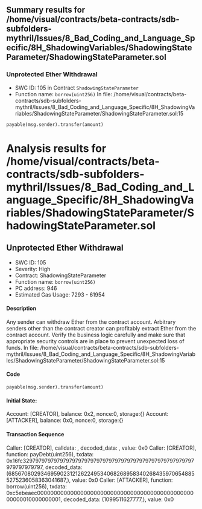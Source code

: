 ## Summary results for /home/visual/contracts/beta-contracts/sdb-subfolders-mythril/Issues/8_Bad_Coding_and_Language_Specific/8H_ShadowingVariables/ShadowingStateParameter/ShadowingStateParameter.sol
### Unprotected Ether Withdrawal
- SWC ID: 105 in Contract `ShadowingStateParameter`
- Function name: `borrow(uint256)`
In file: /home/visual/contracts/beta-contracts/sdb-subfolders-mythril/Issues/8_Bad_Coding_and_Language_Specific/8H_ShadowingVariables/ShadowingStateParameter/ShadowingStateParameter.sol:15
```
payable(msg.sender).transfer(amount)
```
# Analysis results for /home/visual/contracts/beta-contracts/sdb-subfolders-mythril/Issues/8_Bad_Coding_and_Language_Specific/8H_ShadowingVariables/ShadowingStateParameter/ShadowingStateParameter.sol

## Unprotected Ether Withdrawal
- SWC ID: 105
- Severity: High
- Contract: ShadowingStateParameter
- Function name: `borrow(uint256)`
- PC address: 946
- Estimated Gas Usage: 7293 - 61954

#### Description

Any sender can withdraw Ether from the contract account.
Arbitrary senders other than the contract creator can profitably extract Ether from the contract account. Verify the business logic carefully and make sure that appropriate security controls are in place to prevent unexpected loss of funds.
In file: /home/visual/contracts/beta-contracts/sdb-subfolders-mythril/Issues/8_Bad_Coding_and_Language_Specific/8H_ShadowingVariables/ShadowingStateParameter/ShadowingStateParameter.sol:15

#### Code

```
payable(msg.sender).transfer(amount)
```

#### Initial State:

Account: [CREATOR], balance: 0x2, nonce:0, storage:{}
Account: [ATTACKER], balance: 0x0, nonce:0, storage:{}

#### Transaction Sequence

Caller: [CREATOR], calldata: , decoded_data: , value: 0x0
Caller: [CREATOR], function: payDebt(uint256), txdata: 0x16fc32979797979797979797979797979797979797979797979797979797979797979797, decoded_data: (68567080293469590231212622495340682689583402684359706548855275236058363041687,), value: 0x0
Caller: [ATTACKER], function: borrow(uint256), txdata: 0xc5ebeaec0000000000000000000000000000000000000000000000000000010000000001, decoded_data: (1099511627777,), value: 0x0


